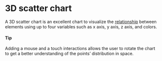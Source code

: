 # 3D scatter chart

A 3D scatter chart is an excellent chart to visualize the [relationship](https://smartvikisogn.github.io/HChartsCatalog/webpages/relationship.html) between elements using up to four variables such as x axis, y axis, z axis, and colors.

#### Tip

Adding a mouse and a touch interactions allows the user to rotate the chart to get a better understanding of the points’ distribution in space.
